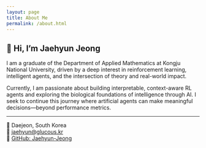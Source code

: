 ```yaml
---
layout: page
title: About Me
permalink: /about.html
---
```


## 👋 Hi, I’m Jaehyun Jeong

I am a graduate of the Department of Applied Mathematics at Kongju National University, driven by a deep interest in reinforcement learning, intelligent agents, and the intersection of theory and real-world impact.

Currently, I am passionate about building interpretable, context-aware RL agents and exploring the biological foundations of intelligence through AI. I seek to continue this journey where artificial agents can make meaningful decisions—beyond performance metrics.

---

📍 Daejeon, South Korea  
📧 [jaehyun@glucous.kr](mailto:jaehyun@glucous.kr)  
🔗 [GitHub: Jaehyun-Jeong](https://.com/Jaehyun-Jeong)

